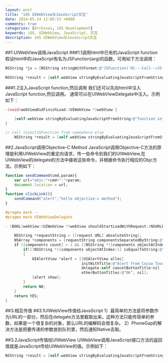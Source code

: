 ```yaml
---
layout: post
title: "iOS UIWebView与JavaScript交互"
date: 2014-05-14 11:05:53 +0800
comments: true
categories: [Archives, iOS Development]
keywords: iOS, UIWebView, JavaScript, 交互
description: iOS UIWebView与JavaScript交互
---
```


##1.UIWebView调用JavaScript
###1.1调用html中已有的JavaScript function
假设html中的JavaScript有名为JSFunction(arg)的函数，可用如下方法调用：
``` objective-c 
NSString *js = [NSString stringWithFormat:@"JSFunction('OC---Call-->JS')"];
    
NSString *result = [self.webView stringByEvaluatingJavaScriptFromString:js];
```

###1.2注入JavaScript function,然后调用
我们还可以先向html中注入JavaScript function,然后调用。
通常可以在UIWebViewDelegate中注入。示例如下：
``` objective-c 
-(void)webViewDidFinishLoad:(UIWebView *)webView {
    
    [self.webView stringByEvaluatingJavaScriptFromString:@"function injectJSFunction (parameter) { return parameter + 1;}"];
}

// Call injectJSFunction from somewhere else
    NSString *result = [self.webView stringByEvaluatingJavaScriptFromString:@"injectJSFunction(1)"];

```
<!-- more -->

##2.JavaScript调用Objective-C Method
JavaScript调用Objective-C方法的原理是利用UIWebView的重定向请求，传一些命令到我们的UIWebView,在UIWebView的delegate的方法中接收这些命令，并根据命令执行相应的Objc方法。示例如下：
``` javascript
function sendCommand(cmd,param){  
    var url="objc:"+cmd+":"+param;  
    document.location = url;  
}  
function clickLink(){  
    sendCommand("alert","hello objective-c method");  
}  
```
``` objective-c
#pragma mark --  
#pragma mark UIWebViewDelegate  
  
- (BOOL)webView:(UIWebView *)webView shouldStartLoadWithRequest:(NSURLRequest *)request navigationType:(UIWebViewNavigationType)navigationType {  
      
    NSString *requestString = [[request URL] absoluteString];  
    NSArray *components = [requestString componentsSeparatedByString:@":"];  
    if ([components count] > 1 && [(NSString *)[components objectAtIndex:0] isEqualToString:@"objc"]) {  
        if([(NSString *)[components objectAtIndex:1] isEqualToString:@"alert"])   
        {  
            UIAlertView *alert = [[UIAlertView alloc]   
                                  initWithTitle:@"Alert from Cocoa Touch" message:[components objectAtIndex:2]  
                                  delegate:self cancelButtonTitle:nil  
                                  otherButtonTitles:@"OK", nil];  
            [alert show];  
        }  
        return NO;  
    }  
    return YES;  
} 
```
##3.相互传值
##3.1UIWebView传值给JavaScript
1）最简单的方法是将参数作为URL的一部分，然后在delegate方法里截取出来。这种方法只能传简单的参数，如果是一个很复杂的对象，那么URL的编解码会很复杂。
2）PhoneGap的解决方法是把要传递的参数放到队列里，然后通知Native去取。

##3.2JavaScript传值给UIWebView
UIWebView调用JavaScript接口方法的返回值就是JavaScript传给UIWebView的值。示例如下：
``` objective-c
NSString *result = [self.webView stringByEvaluatingJavaScriptFromString:@"injectJSFunction(1)"];
```
